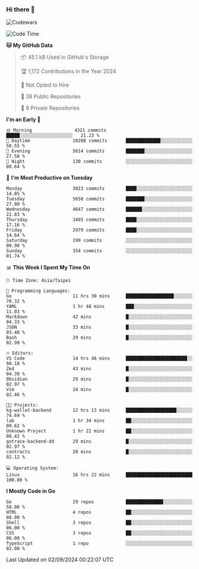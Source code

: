 ### Hi there 👋

![Codewars](https://www.codewars.com/users/omegaatt36/badges/small)

<!--START_SECTION:waka-->
![Code Time](http://img.shields.io/badge/Code%20Time-2%2C734%20hrs%2027%20mins-blue)

**🐱 My GitHub Data** 

> 📦 45.1 kB Used in GitHub's Storage 
 > 
> 🏆 1,172 Contributions in the Year 2024
 > 
> 🚫 Not Opted to Hire
 > 
> 📜 38 Public Repositories 
 > 
> 🔑 8 Private Repositories 
 > 
**I'm an Early 🐤** 

```text
🌞 Morning                4321 commits        █████░░░░░░░░░░░░░░░░░░░░   21.23 % 
🌆 Daytime                10288 commits       █████████████░░░░░░░░░░░░   50.55 % 
🌃 Evening                5614 commits        ███████░░░░░░░░░░░░░░░░░░   27.58 % 
🌙 Night                  130 commits         ░░░░░░░░░░░░░░░░░░░░░░░░░   00.64 % 
```
📅 **I'm Most Productive on Tuesday** 

```text
Monday                   3023 commits        ████░░░░░░░░░░░░░░░░░░░░░   14.85 % 
Tuesday                  5658 commits        ███████░░░░░░░░░░░░░░░░░░   27.80 % 
Wednesday                4647 commits        ██████░░░░░░░░░░░░░░░░░░░   22.83 % 
Thursday                 3493 commits        ████░░░░░░░░░░░░░░░░░░░░░   17.16 % 
Friday                   2979 commits        ████░░░░░░░░░░░░░░░░░░░░░   14.64 % 
Saturday                 199 commits         ░░░░░░░░░░░░░░░░░░░░░░░░░   00.98 % 
Sunday                   354 commits         ░░░░░░░░░░░░░░░░░░░░░░░░░   01.74 % 
```


📊 **This Week I Spent My Time On** 

```text
🕑︎ Time Zone: Asia/Taipei

💬 Programming Languages: 
Go                       11 hrs 30 mins      ██████████████████░░░░░░░   70.32 % 
YAML                     1 hr 48 mins        ███░░░░░░░░░░░░░░░░░░░░░░   11.03 % 
Markdown                 42 mins             █░░░░░░░░░░░░░░░░░░░░░░░░   04.33 % 
JSON                     33 mins             █░░░░░░░░░░░░░░░░░░░░░░░░   03.40 % 
Bash                     29 mins             █░░░░░░░░░░░░░░░░░░░░░░░░   02.99 % 

🔥 Editors: 
VS Code                  14 hrs 46 mins      ███████████████████████░░   90.18 % 
Zed                      43 mins             █░░░░░░░░░░░░░░░░░░░░░░░░   04.39 % 
Obsidian                 29 mins             █░░░░░░░░░░░░░░░░░░░░░░░░   02.97 % 
Vim                      24 mins             █░░░░░░░░░░░░░░░░░░░░░░░░   02.46 % 

🐱‍💻 Projects: 
kg-wallet-backend        12 hrs 13 mins      ███████████████████░░░░░░   74.69 % 
lab                      1 hr 34 mins        ██░░░░░░░░░░░░░░░░░░░░░░░   09.62 % 
Unknown Project          1 hr 22 mins        ██░░░░░░░░░░░░░░░░░░░░░░░   08.42 % 
gotrace-backend-dd       29 mins             █░░░░░░░░░░░░░░░░░░░░░░░░   02.97 % 
contracts                20 mins             █░░░░░░░░░░░░░░░░░░░░░░░░   02.12 % 

💻 Operating System: 
Linux                    16 hrs 22 mins      █████████████████████████   100.00 % 
```

**I Mostly Code in Go** 

```text
Go                       29 repos            ██████████████░░░░░░░░░░░   58.00 % 
HTML                     4 repos             ██░░░░░░░░░░░░░░░░░░░░░░░   08.00 % 
Shell                    3 repos             ██░░░░░░░░░░░░░░░░░░░░░░░   06.00 % 
CSS                      3 repos             ██░░░░░░░░░░░░░░░░░░░░░░░   06.00 % 
TypeScript               1 repo              ░░░░░░░░░░░░░░░░░░░░░░░░░   02.00 % 
```




 Last Updated on 02/09/2024 00:22:07 UTC
<!--END_SECTION:waka-->

<!--
**omegaatt36/omegaatt36** is a ✨ _special_ ✨ repository because its `README.md` (this file) appears on your GitHub profile.

Here are some ideas to get you started:

- 🔭 I’m currently working on ...
- 🌱 I’m currently learning ...
- 👯 I’m looking to collaborate on ...
- 🤔 I’m looking for help with ...
- 💬 Ask me about ...
- 📫 How to reach me: ...
- 😄 Pronouns: ...
- ⚡ Fun fact: ...
-->
